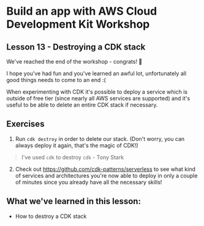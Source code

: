 # Build an app with AWS Cloud Development Kit Workshop

## Lesson 13 - Destroying a CDK stack

We've reached the end of the workshop - congrats! 🎉

I hope you've had fun and you've learned an awful lot, unfortunately all good things needs to come to an end :(

When experimenting with CDK it's possible to deploy a service which is outside of free tier (since nearly all AWS services are supported) and it's useful to be able to delete an entire CDK stack if necessary.

## Exercises

1. Run `cdk destroy` in order to delete our stack. (Don't worry, you can always deploy it again, that's the magic of CDK!)

> I've used `cdk` to destroy `cdk` - Tony Stark

2. Check out https://github.com/cdk-patterns/serverless to see what kind of services and architectures you're now able to deploy in only a couple of minutes since you already have all the necessary skills!

## What we've learned in this lesson:

- How to destroy a CDK stack
